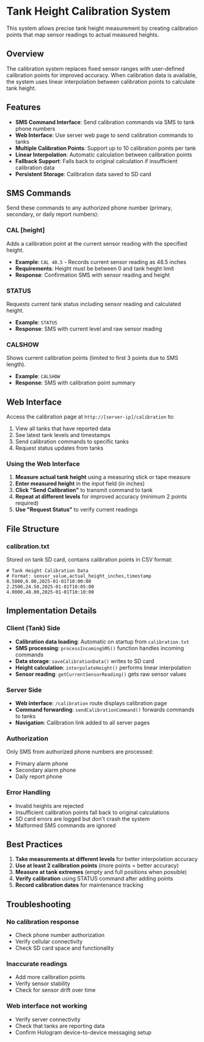 # Tank Height Calibration System

This system allows precise tank height measurement by creating calibration points that map sensor readings to actual measured heights.

## Overview

The calibration system replaces fixed sensor ranges with user-defined calibration points for improved accuracy. When calibration data is available, the system uses linear interpolation between calibration points to calculate tank height.

## Features

- **SMS Command Interface**: Send calibration commands via SMS to tank phone numbers
- **Web Interface**: Use server web page to send calibration commands to tanks
- **Multiple Calibration Points**: Support up to 10 calibration points per tank
- **Linear Interpolation**: Automatic calculation between calibration points
- **Fallback Support**: Falls back to original calculation if insufficient calibration data
- **Persistent Storage**: Calibration data saved to SD card

## SMS Commands

Send these commands to any authorized phone number (primary, secondary, or daily report numbers):

### CAL [height]
Adds a calibration point at the current sensor reading with the specified height.
- **Example**: `CAL 48.5` - Records current sensor reading as 48.5 inches
- **Requirements**: Height must be between 0 and tank height limit
- **Response**: Confirmation SMS with sensor reading and height

### STATUS
Requests current tank status including sensor reading and calculated height.
- **Example**: `STATUS`
- **Response**: SMS with current level and raw sensor reading

### CALSHOW
Shows current calibration points (limited to first 3 points due to SMS length).
- **Example**: `CALSHOW`
- **Response**: SMS with calibration point summary

## Web Interface

Access the calibration page at `http://[server-ip]/calibration` to:

1. View all tanks that have reported data
2. See latest tank levels and timestamps
3. Send calibration commands to specific tanks
4. Request status updates from tanks

### Using the Web Interface

1. **Measure actual tank height** using a measuring stick or tape measure
2. **Enter measured height** in the input field (in inches)
3. **Click "Send Calibration"** to transmit command to tank
4. **Repeat at different levels** for improved accuracy (minimum 2 points required)
5. **Use "Request Status"** to verify current readings

## File Structure

### calibration.txt
Stored on tank SD card, contains calibration points in CSV format:
```
# Tank Height Calibration Data
# Format: sensor_value,actual_height_inches,timestamp
0.5000,0.00,2025-01-01T10:00:00
2.2500,24.50,2025-01-01T10:05:00
4.0000,48.00,2025-01-01T10:10:00
```

## Implementation Details

### Client (Tank) Side
- **Calibration data loading**: Automatic on startup from `calibration.txt`
- **SMS processing**: `processIncomingSMS()` function handles incoming commands
- **Data storage**: `saveCalibrationData()` writes to SD card
- **Height calculation**: `interpolateHeight()` performs linear interpolation
- **Sensor reading**: `getCurrentSensorReading()` gets raw sensor values

### Server Side
- **Web interface**: `/calibration` route displays calibration page
- **Command forwarding**: `sendCalibrationCommand()` forwards commands to tanks
- **Navigation**: Calibration link added to all server pages

### Authorization
Only SMS from authorized phone numbers are processed:
- Primary alarm phone
- Secondary alarm phone  
- Daily report phone

### Error Handling
- Invalid heights are rejected
- Insufficient calibration points fall back to original calculations
- SD card errors are logged but don't crash the system
- Malformed SMS commands are ignored

## Best Practices

1. **Take measurements at different levels** for better interpolation accuracy
2. **Use at least 2 calibration points** (more points = better accuracy)
3. **Measure at tank extremes** (empty and full positions when possible)
4. **Verify calibration** using STATUS command after adding points
5. **Record calibration dates** for maintenance tracking

## Troubleshooting

### No calibration response
- Check phone number authorization
- Verify cellular connectivity
- Check SD card space and functionality

### Inaccurate readings
- Add more calibration points
- Verify sensor stability
- Check for sensor drift over time

### Web interface not working
- Verify server connectivity
- Check that tanks are reporting data
- Confirm Hologram device-to-device messaging setup
